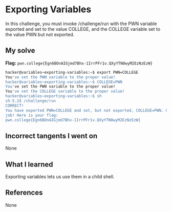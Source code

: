 # Exporting Variables
In this challenge, you must invoke /challenge/run with the PWN variable exported and set to the value COLLEGE, and the COLLEGE variable set to the value PWN but not exported.
## My solve
**Flag:** `pwn.college{Egn6BOnAIGjmd7Bhx-1IrrPFr1v.QXyYTN0wyM2EzNzEzW}`

```bash
hacker@variables~exporting-variables:~$ export PWN=COLLEGE
You've set the PWN variable to the proper value!
hacker@variables~exporting-variables:~$ COLLEGE=PWN
You've set the PWN variable to the proper value!
You've set the COLLEGE variable to the proper value!
hacker@variables~exporting-variables:~$ sh
sh-5.2$ /challenge/run
CORRECT!
You have exported PWN=COLLEGE and set, but not exported, COLLEGE=PWN. Great
job! Here is your flag:
pwn.college{Egn6BOnAIGjmd7Bhx-1IrrPFr1v.QXyYTN0wyM2EzNzEzW}
```
## Incorrect tangents I went on
None
## What I learned
Exporting variables lets us use them in a child shell.
## References 
None